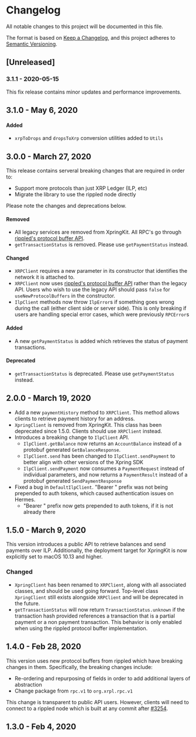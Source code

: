 # Changelog

All notable changes to this project will be documented in this file.

The format is based on [Keep a Changelog](https://keepachangelog.com/en/1.0.0/),
and this project adheres to [Semantic Versioning](https://semver.org/spec/v2.0.0.html).

## [Unreleased]

### 3.1.1 - 2020-05-15

This fix release contains minor updates and performance improvements.

## 3.1.0 - May 6, 2020

#### Added
- `xrpToDrops` and `dropsToXrp` conversion utilities added to `Utils`

## 3.0.0 - March 27, 2020

This release contains serveral breaking changes that are required in order to:
- Support more protocols than just XRP Ledger (ILP, etc)
- Migrate the library to use the rippled node directly

Please note the changes and deprecations below. 

#### Removed

- All legacy services are removed from XpringKit. All RPC's go through [rippled's protocol buffer API](https://github.com/ripple/rippled/pull/3254).
- `getTransactionStatus` is removed. Please use `getPaymentStatus` instead.

#### Changed
- `XRPClient` requires a new parameter in its constructor that identifies the network it is attached to.
- `XRPClient` now uses [rippled's protocol buffer API](https://github.com/ripple/rippled/pull/3254) rather than the legacy API. Users who wish to use the legacy API should pass `false` for `useNewProtocolBuffers` in the constructor.
- `IlpClient` methods now throw `IlpError`s if something goes wrong during the call (either client side or server side).  This is only breaking if users are handling special error cases, which were previously `RPCError`s

#### Added
- A new `getPaymentStatus` is added which retrieves the status of payment transactions.

#### Deprecated
- `getTransactionStatus` is deprecated. Please use `getPaymentStatus` instead.

## 2.0.0 - March 19, 2020
- Add a new `paymentHistory` method to `XRPClient`. This method allows clients to retrieve payment history for an address.
- `XpringClient` is removed from XpringKit. This class has been deprecated since 1.5.0. Clients should use `XRPClient` instead.
- Introduces a breaking change to `IlpClient` API.
	- `IlpClient.getBalance` now returns an `AccountBalance` instead of a protobuf generated `GetBalanceResponse`.
	- `IlpClient.send` has been changed to `IlpClient.sendPayment` to better align with other versions of the Xpring SDK
	- `IlpClient.sendPayment` now consumes a `PaymentRequest` instead of individual parameters, and now returns a `PaymentResult` instead of a protobuf generated `SendPaymentResponse`
- Fixed a bug in `DefaultIlpClient`. "Bearer " prefix was not being prepended to auth tokens, which caused authentication issues on Hermes.
	- "Bearer " prefix now gets prepended to auth tokens, if it is not already there

## 1.5.0 - March 9, 2020

This version introduces a public API to retrieve balances and send payments over ILP.
Additionally, the deployment target for XpringKit is now explicitly set to macOS 10.13 and higher.

### Changed
- `XpringClient` has been renamed to `XRPClient`, along with all associated classes, and should be used going forward.
	Top-level class `XpringClient` still exists alongside `XRPClient` and will be deprecated in the future.
- `getTransactionStatus` will now return `TransactionStatus.unknown` if the transaction hash provided references a transaction that is a partial payment or a non payment transaction. This behavior is only enabled when using the rippled protocol buffer implementation.

## 1.4.0 - Feb 28, 2020

This version uses new protocol buffers from rippled which have breaking changes in them. Specifically, the breaking changes include:
- Re-ordering and repurposing of fields in order to add additional layers of abstraction
- Change package from `rpc.v1` to `org.xrpl.rpc.v1`

This change is transparent to public API users. However, clients will need to connect to a rippled node which is built at any commit after [#3254](https://github.com/ripple/rippled/pull/3254).

## 1.3.0 - Feb 4, 2020
